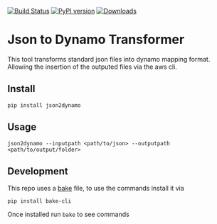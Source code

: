 [![Build Status](https://travis-ci.com/allankp/json2dynamo.svg?branch=master)](https://travis-ci.com/allankp/json2dynamo)
[![PyPI version](https://badge.fury.io/py/json2dynamo.svg)](https://badge.fury.io/py/json2dynamo)
[![Downloads](https://pepy.tech/badge/json2dynamo)](https://pepy.tech/project/json2dynamo)

# Json to Dynamo Transformer
This tool transforms standard json files into dynamo mapping format. 
Allowing the insertion of the outputed files via the aws cli.

## Install
`pip install json2dynamo`

## Usage
`json2dynamo --inputpath <path/to/json> --outputpath <path/to/output/folder>`

## Development
This repo uses a [bake](https://github.com/kennethreitz/bake) file, to use the commands install it via

`pip install bake-cli`

Once installed run `bake` to see commands